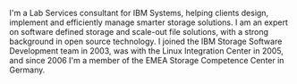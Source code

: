 
I'm a Lab Services consultant for IBM Systems, helping clients design, implement and efficiently manage smarter storage solutions.
I am an expert on software defined storage and scale-out file solutions, with a strong background in open source technology.
I joined the IBM Storage Software Development team in 2003, was with the Linux Integration Center in 2005, and since 2006 I'm a member of the EMEA Storage Competence Center in Germany.
